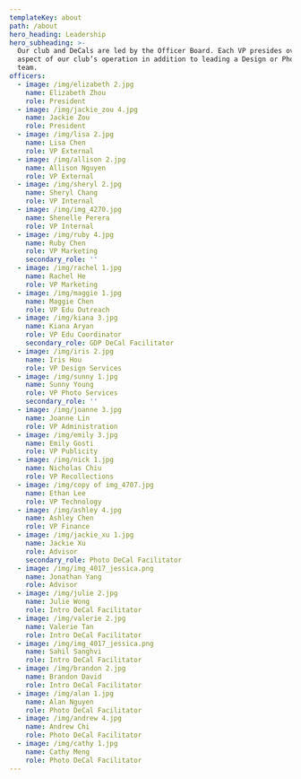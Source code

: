 ```yaml
---
templateKey: about
path: /about
hero_heading: Leadership
hero_subheading: >-
  Our club and DeCals are led by the Officer Board. Each VP presides over an
  aspect of our club’s operation in addition to leading a Design or Photography
  team.
officers:
  - image: /img/elizabeth 2.jpg
    name: Elizabeth Zhou
    role: President
  - image: /img/jackie_zou 4.jpg
    name: Jackie Zou
    role: President
  - image: /img/lisa 2.jpg
    name: Lisa Chen
    role: VP External
  - image: /img/allison 2.jpg
    name: Allison Nguyen
    role: VP External
  - image: /img/sheryl 2.jpg
    name: Sheryl Chang
    role: VP Internal
  - image: /img/img_4270.jpg
    name: Shenelle Perera
    role: VP Internal
  - image: /img/ruby 4.jpg
    name: Ruby Chen
    role: VP Marketing
    secondary_role: ''
  - image: /img/rachel 1.jpg
    name: Rachel He
    role: VP Marketing
  - image: /img/maggie 1.jpg
    name: Maggie Chen
    role: VP Edu Outreach
  - image: /img/kiana 3.jpg
    name: Kiana Aryan
    role: VP Edu Coordinator
    secondary_role: GDP DeCal Facilitator
  - image: /img/iris 2.jpg
    name: Iris Hou
    role: VP Design Services
  - image: /img/sunny 1.jpg
    name: Sunny Young
    role: VP Photo Services
    secondary_role: ''
  - image: /img/joanne 3.jpg
    name: Joanne Lin
    role: VP Administration
  - image: /img/emily 3.jpg
    name: Emily Gosti
    role: VP Publicity
  - image: /img/nick 1.jpg
    name: Nicholas Chiu
    role: VP Recollections
  - image: /img/copy of img_4707.jpg
    name: Ethan Lee
    role: VP Technology
  - image: /img/ashley 4.jpg
    name: Ashley Chen
    role: VP Finance
  - image: /img/jackie_xu 1.jpg
    name: Jackie Xu
    role: Advisor
    secondary_role: Photo DeCal Facilitator
  - image: /img/img_4017_jessica.png
    name: Jonathan Yang
    role: Advisor
  - image: /img/julie 2.jpg
    name: Julie Wong
    role: Intro DeCal Facilitator
  - image: /img/valerie 2.jpg
    name: Valerie Tan
    role: Intro DeCal Facilitator
  - image: /img/img_4017_jessica.png
    name: Sahil Sanghvi
    role: Intro DeCal Facilitator
  - image: /img/brandon 2.jpg
    name: Brandon David
    role: Intro DeCal Facilitator
  - image: /img/alan 1.jpg
    name: Alan Nguyen
    role: Photo DeCal Facilitator
  - image: /img/andrew 4.jpg
    name: Andrew Chi
    role: Photo DeCal Facilitator
  - image: /img/cathy 1.jpg
    name: Cathy Meng
    role: Photo DeCal Facilitator
---
```


